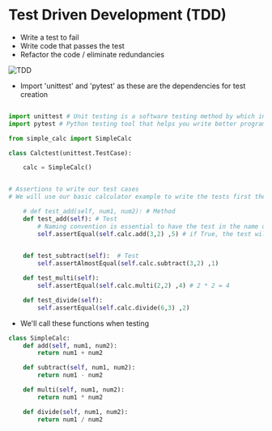 # Test Driven Development (TDD)
- Write a test to fail
- Write code that passes the test
- Refactor the code / eliminate redundancies

![TDD](https://developer.ibm.com/developer/default/articles/5-steps-of-test-driven-development/images/tdd-red-green-refactoring-v3.png)


  
- Import 'unittest' and 'pytest' as these are the dependencies for test creation
```python

import unittest # Unit testing is a software testing method by which individual units of source code are tested to determine whether they are fit for use.
import pytest # Python testing tool that helps you write better programs

from simple_calc import SimpleCalc

class Calctest(unittest.TestCase):

    calc = SimpleCalc()


# Assertions to write our test cases
# We will use our basic calculator example to write the tests first then the code

    # def test_add(self, num1, num2): # Method
    def test_add(self): # Test
        # Naming convention is essential to have the test in the name of our method
        self.assertEqual(self.calc.add(3,2) ,5) # if True, the test will pass
        

    def test_subtract(self):  # Test
        self.assertAlmostEqual(self.calc.subtract(3,2) ,1)

    def test_multi(self):
        self.assertEqual(self.calc.multi(2,2) ,4) # 2 * 2 = 4

    def test_divide(self):
        self.assertEqual(self.calc.divide(6,3) ,2)
```
- We'll call these functions when testing
```python
class SimpleCalc:
    def add(self, num1, num2):
        return num1 + num2

    def subtract(self, num1, num2):
        return num1 - num2

    def multi(self, num1, num2):
        return num1 * num2

    def divide(self, num1, num2):
        return num1 / num2

```